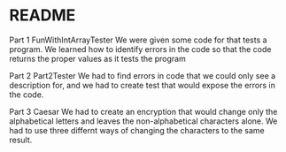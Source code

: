 # README
Part 1 FunWithIntArrayTester
    We were given some code for that tests a program. We learned how to identify
 errors in the code so that the code returns the proper values as it tests the program

Part 2 Part2Tester
   We had to find errors in code that we could only see a description for, and 
   we had to create test that would expose the errors in the code.

Part 3 Caesar
   We had to create an encryption that would change only the alphabetical letters
   and leaves the non-alphabetical characters alone. We had to use three differnt
 ways of changing the characters to the same result.
